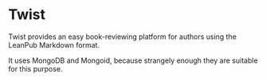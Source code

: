 # Twist 

Twist provides an easy book-reviewing platform for authors using the LeanPub Markdown format.

It uses MongoDB and Mongoid, because strangely enough they are suitable for
this purpose.
